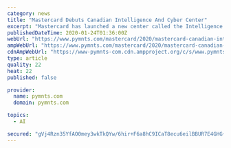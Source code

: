 ```yaml
---
category: news
title: "Mastercard Debuts Canadian Intelligence And Cyber Center"
excerpt: "Mastercard has launched a new center called the Intelligence and Cyber Centre in Vancouver, Canada, focused on speeding innovation in artificial intelligence (AI), cybersecurity and Internet of Things (IoT), according to a release. The Vancouver center, which will create 380 jobs, is going to be one of six planned spaces for the financial ..."
publishedDateTime: 2020-01-24T01:36:00Z
webUrl: "https://www.pymnts.com/mastercard/2020/mastercard-canadian-intelligence-cyber-center/"
ampWebUrl: "https://www.pymnts.com/mastercard/2020/mastercard-canadian-intelligence-cyber-center/amp/"
cdnAmpWebUrl: "https://www-pymnts-com.cdn.ampproject.org/c/s/www.pymnts.com/mastercard/2020/mastercard-canadian-intelligence-cyber-center/amp/"
type: article
quality: 22
heat: 22
published: false

provider:
  name: pymnts.com
  domain: pymnts.com

topics:
  - AI

secured: "gVj4Rzn35YfAO0mey3wkTkQYw/6hir+F6a8hC9ICaT8ecu6eilBBUR7E4GHG+RvJTd9RIAZ1pYsG6EZBn+yzjyEOoMt59LBQkKH3xhQN/NrY+Gc/L0vtIpKjodQYMiIdzyDXzeZOsLtL4uEKqptp2E930prvD9uc2B+idF6WZcs8pF8g95+G4bG1knbdOKgKLnkTSXizj75+OifywU9uSRMGj60rBP9RNikZMw9AtbWthpPDcmN+KV3vHTsXB3fEuo00wd7qCOnjA0kB88yeVUV8e7o6Oi0vWI6ih+r+M/pC7vDdEOcERh0Xt07aJN36s5i+4Eu0//cy05W7bIiJLAyWVkIvIIzTQc0xXbb/GoLJFay0wszgSuTDhnvEo3xYARYPpb0y9l1iEqpD85wIHxI+BfsjSkwnw9bp7aPfMYeSlBYhMT6M2p2652e/V+l527upVx8+G4NhOdisFdLYvkxxyyhQ6YVw2Ubdsrnu0sQ=;Hxjzc9T9TMASiHX21sFaFw=="
---
```


